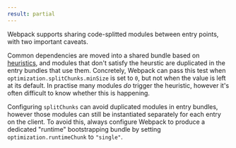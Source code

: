 ```yaml
---
result: partial
---
```


Webpack supports sharing code-splitted modules between entry points, with two important caveats.

Common dependencies are moved into a shared bundle based on [heuristics], and modules that don't satisfy the heurstic are duplicated in the entry bundles that use them. Concretely, Webpack can pass this test when `optimization.splitChunks.minSize` is set to `0`, but not when the value is left at its default. In practise many modules _do_ trigger the heuristic, however it's often difficult to know whether this is happening.

Configuring `splitChunks` can avoid duplicated modules in entry bundles, however those modules can still be instantiated separately for each entry on the client. To avoid this, always configure Webpack to produce a dedicated "runtime" bootstrapping bundle by setting `optimization.runtimeChunk` to `"single"`.

[heuristics]: https://webpack.js.org/plugins/split-chunks-plugin/#defaults
